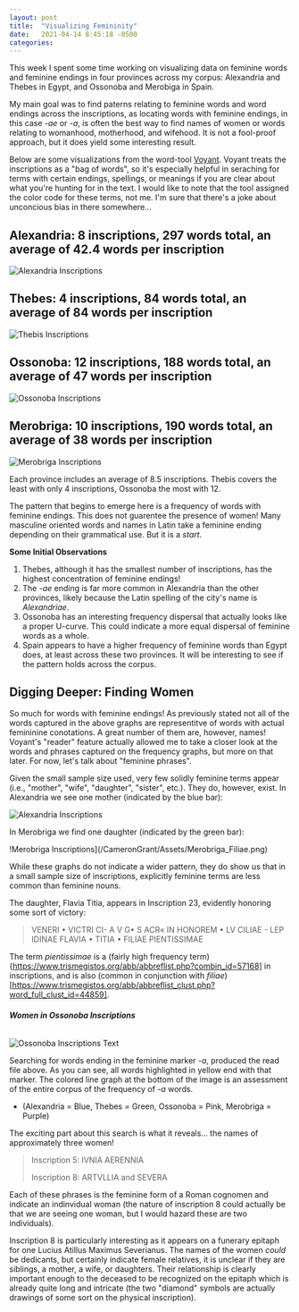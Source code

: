 ```yaml
---
layout: post
title:  "Visualizing Femininity"
date:   2021-04-14 8:45:18 -0500
categories: 
---
```


This week I spent some time working on visualizing data on feminine words and feminine endings in four provinces across my corpus: Alexandria and Thebes in Egypt, and Ossonoba and Merobiga in Spain.


My main goal was to find paterns relating to feminine words and word endings across the inscriptions, as locating words with feminine endings, in this case *-ae* or *-a*, is often the best way to find names of women or words relating to womanhood, motherhood, and wifehood. It is not a fool-proof approach, but it does yield some interesting result.

Below are some visualizations from the word-tool [Voyant](https://voyant-tools.org/). Voyant treats the inscriptions as a "bag of words", so it's especially helpful in seraching for terms with certain endings, spellings, or meanings if you are clear about what you're hunting for in the text. I would like to note that the tool assigned the color code for these terms, not me. I'm sure that there's a joke about unconcious bias in there somewhere...


## **Alexandria: 8 inscriptions, 297 words total, an average of 42.4 words per inscription**

![Alexandria Inscriptions](/CameronGrant/Assets/Fem_Endings_Alexandria.png)

## **Thebes: 4 inscriptions, 84 words total, an average of 84 words per inscription**

![Thebis Inscriptions](/CameronGrant/Assets/Fem_Endings_Thebis.png)

## **Ossonoba: 12 inscriptions, 188 words total, an average of 47 words per inscription**

![Ossonoba Inscriptions](/CameronGrant/Assets/Fem_Endings_Ossonoba.png)

## **Merobriga: 10 inscriptions, 190 words total, an average of 38 words per inscription**

![Merobriga Inscriptions](/CameronGrant/Assets/Fem_Endings_Merobriga.png)


Each province includes an average of 8.5 inscriptions. Thebis covers the least with only 4 inscriptions, Ossonoba the most with 12. 

The pattern that begins to emerge here is a frequency of words with feminine endings. This does not guarentee the presence of women! Many masculine oriented words and names in Latin take a feminine ending depending on their grammatical use. But it is a *start*.

**Some Initial Observations**
1. Thebes, although it has the smallest number of inscriptions, has the highest concentration of feminine endings!
2. The *-ae* ending is far more common in Alexandria than the other provinces, likely because the Latin spelling of the city's name is *Alexandriae*.
3. Ossonoba has an interesting frequency dispersal that actually looks like a proper U-curve. This could indicate a more equal dispersal of feminine words as a whole.
4. Spain appears to have a higher frequency of feminine words than Egypt does, at least across these two provinces. It will be interesting to see if the pattern holds across the corpus.


## **Digging Deeper: Finding Women**

So much for words with feminine endings! As previously stated not all of the words captured in the above graphs are representitve of words with actual femininine conotations. A great number of them are, however, names! Voyant's "reader" feature actually allowed me to take a closer look at the words and phrases captured on the frequency graphs, but more on that later. For now, let's talk about "feminine phrases".


Given the small sample size used, very few solidly feminine terms appear (i.e., "mother", "wife", "daughter", "sister", etc.). They do, however, exist. In Alexandria we see one mother (indicated by the blue bar):


![Alexandria Inscriptions](/CameronGrant/Assets/Alexandria_Materno.png)


In Merobriga we find one daughter (indicated by the green bar):


!Merobriga Inscriptions](/CameronGrant/Assets/Merobriga_Filiae.png)

While these graphs do not indicate a wider pattern, they do show us that in a small sample size of inscriptions, explicitly feminine terms are less common than feminine nouns. 

The daughter, Flavia Titia, appears in Inscription 23, evidently honoring some sort of victory:

> VENERI • VICTRI CI- A V G• S ACR« IN HONOREM • LV CILIAE - LEP IDINAE FLAVIA •
TITIA • FILIAE PIENTISSIMAE

The term *pientissimae* is a (fairly high frequency term){https://www.trismegistos.org/abb/abbreflist.php?combin_id=57168] in inscriptions, and is also (common in conjunction with *filiae*)[https://www.trismegistos.org/abb/abbreflist_clust.php?word_full_clust_id=44859].


###### **Women in Ossonoba Inscriptions**


![Ossonoba Inscriptions Text](/CameronGrant/Assets/Ossonoba_a.png)

Searching for words ending in the feminine marker *-a*, produced the read file above. As you can see, all words highlighted in yellow end with that marker. The colored line graph at the bottom of the image is an assessment of the entire corpus of the frequency of *-a* words.
	
* (Alexandria = Blue, Thebes = Green, Ossonoba = Pink, Merobriga = Purple)

The exciting part about this search is what it reveals... the names of approximately three women!

> Inscription 5: IVNIA AERENNIA
>
> Inscription 8: ARTVLLIA and SEVERA

Each of these phrases is the feminine form of a Roman cognomen and indicate an indinvidual woman (the nature of inscription 8 could actually be that we are seeing one woman, but I would hazard these are two individuals).

Inscription 8 is particularly interesting as it appears on a funerary epitaph for one Lucius Atillus Maximus Severianus. The names of the women *could* be dedicants, but certainly indicate female relatives, it is unclear if they are siblings, a mother, a wife, or daughters. Their relationship is clearly important enough to the deceased to be recognized on the epitaph which is already quite long and intricate (the two "diamond" symbols are actually drawings of some sort on the physical inscription).
